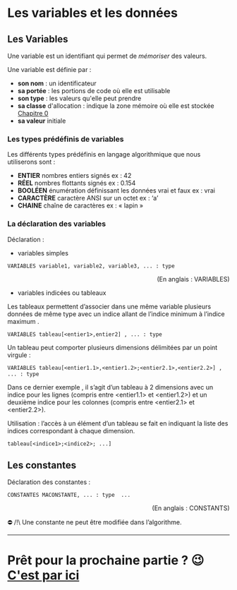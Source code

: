 # Les variables et les données

## Les Variables

Une variable est un identifiant qui permet de _mémoriser_ des valeurs.

Une variable est définie par :

- **son nom** : un identificateur
- **sa portée** : les portions de code où elle est utilisable
- **son type** : les valeurs qu'elle peut prendre
- **sa classe** d'allocation : indique la zone mémoire où elle est stockée [Chapitre 0](./NotionDeBase.md)
- **sa valeur** initiale

### Les types prédéfinis de variables

Les différents types prédéfinis en langage algorithmique que nous utiliserons sont :

- **ENTIER** nombres entiers signés ex : 42
- **RÉEL** nombres flottants signés ex : 0.154
- **BOOLÉEN** énumération définissant les données vrai et faux ex : vrai
- **CARACTÈRE** caractère ANSI sur un octet ex : ‘a’
- **CHAINE** chaîne de caractères ex : « lapin »

### La déclaration des variables

Déclaration :

- variables simples

```
VARIABLES variable1, variable2, variable3, ... : type
```

<p align="right">(En anglais : VARIABLES)</p>

- variables indicées ou tableaux

Les tableaux permettent d’associer dans une même variable plusieurs données de même type avec un indice allant de l’indice minimum <entier1> à l’indice maximum <entier2>.

```
VARIABLES tableau[<entier1>,entier2] , ... : type
```

Un tableau peut comporter plusieurs dimensions délimitées par un point virgule :

```
VARIABLES tableau[<entier1.1>,<entier1.2>;<entier2.1>,<entier2.2>] , ... : type
```

Dans ce dernier exemple , il s’agit d’un tableau à 2 dimensions avec un indice pour les lignes (compris entre <entier1.1> et <entier1.2>) et un deuxième indice pour les colonnes (compris entre <entier2.1> et <entier2.2>).

Utilisation : l’accès à un élément d’un tableau se fait en indiquant la liste des indices correspondant à chaque dimension.

```
tableau[<indice1>;<indice2>; ...]
```

## Les constantes

Déclaration des constantes :

```
CONSTANTES MACONSTANTE, ... : type  ...
```

<p align="right">(En anglais : CONSTANTS)</p>

⛔ /!\ Une constante ne peut être modifiée dans l’algorithme.

---

# Prêt pour la prochaine partie ? 😉 [C'est par ici](./Instructions.md)
